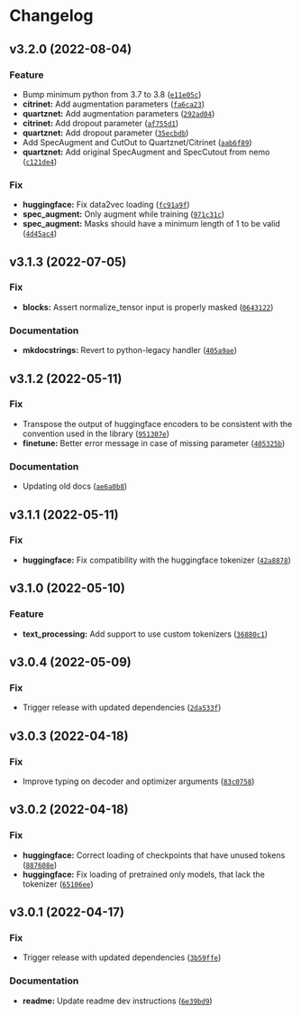 # Changelog

<!--next-version-placeholder-->

## v3.2.0 (2022-08-04)
### Feature
* Bump minimum python from 3.7 to 3.8 ([`e11e05c`](https://github.com/scart97/thunder-speech/commit/e11e05cd61cbde357fb2fcf2d811583d76064729))
* **citrinet:** Add augmentation parameters ([`fa6ca23`](https://github.com/scart97/thunder-speech/commit/fa6ca233b2a306666c76a6a5ea133a457b758337))
* **quartznet:** Add augmentation parameters ([`292ad04`](https://github.com/scart97/thunder-speech/commit/292ad0482a8bc559cefe7f5ff5408fd20b714865))
* **citrinet:** Add dropout parameter ([`af755d1`](https://github.com/scart97/thunder-speech/commit/af755d1a57e86218e19980f3dfa44ca3d93fc778))
* **quartznet:** Add dropout parameter ([`35ecbdb`](https://github.com/scart97/thunder-speech/commit/35ecbdbff20f24e5b48fcf52d7833e73b93db690))
* Add SpecAugment and CutOut to Quartznet/Citrinet ([`aab6f89`](https://github.com/scart97/thunder-speech/commit/aab6f892b59b006e859a61f386d4628eb00cfc4f))
* **quartznet:** Add original SpecAugment and SpecCutout from nemo ([`c121de4`](https://github.com/scart97/thunder-speech/commit/c121de45b82c198f7054d637d9dad3f95cf0db53))

### Fix
* **huggingface:** Fix data2vec loading ([`fc91a9f`](https://github.com/scart97/thunder-speech/commit/fc91a9f8db37e5b0a442040fb15453a52b1409b1))
* **spec_augment:** Only augment while training ([`971c31c`](https://github.com/scart97/thunder-speech/commit/971c31c363ff2a5d95eb5b8c237df5c1249338a3))
* **spec_augment:** Masks should have a minimum length of 1 to be valid ([`4d45ac4`](https://github.com/scart97/thunder-speech/commit/4d45ac45f9c09be28d7e20ec516fd9ebb0ace764))

## v3.1.3 (2022-07-05)
### Fix
* **blocks:** Assert normalize_tensor input is properly masked ([`0643122`](https://github.com/scart97/thunder-speech/commit/0643122a32b08d6b801f13a9f0a720083d75d1af))

### Documentation
* **mkdocstrings:** Revert to python-legacy handler ([`405a9ae`](https://github.com/scart97/thunder-speech/commit/405a9ae792c57ebdadb272f00e4fbe7032612207))

## v3.1.2 (2022-05-11)
### Fix
* Transpose the output of huggingface encoders to be consistent with the convention used in the library ([`951307e`](https://github.com/scart97/thunder-speech/commit/951307e3a1479502700dedc22761eeb7b1fc44b2))
* **finetune:** Better error message in case of missing parameter ([`405325b`](https://github.com/scart97/thunder-speech/commit/405325b58396bee846db9138b8b96703188bb42c))

### Documentation
* Updating old docs ([`ae6a0b8`](https://github.com/scart97/thunder-speech/commit/ae6a0b8100370664aa909091767ad6f82803d169))

## v3.1.1 (2022-05-11)
### Fix
* **huggingface:** Fix compatibility with the huggingface tokenizer ([`42a8878`](https://github.com/scart97/thunder-speech/commit/42a8878a27ad0814e2e35afbd29c9fd597945c0e))

## v3.1.0 (2022-05-10)
### Feature
* **text_processing:** Add support to use custom tokenizers ([`36880c1`](https://github.com/scart97/thunder-speech/commit/36880c15343de2f25b25886e59e2e77e4e6a2855))

## v3.0.4 (2022-05-09)
### Fix
* Trigger release with updated dependencies ([`2da533f`](https://github.com/scart97/thunder-speech/commit/2da533fd9874dcfb7d106f4f82e18d9396f86c00))

## v3.0.3 (2022-04-18)
### Fix
* Improve typing on decoder and optimizer arguments ([`83c0758`](https://github.com/scart97/thunder-speech/commit/83c075897f7c38f92653e941860f40e8eb3d1e88))

## v3.0.2 (2022-04-18)
### Fix
* **huggingface:** Correct loading of checkpoints that have unused tokens ([`887608e`](https://github.com/scart97/thunder-speech/commit/887608e7f41ef47d71429ddb9211cbc4eb69d581))
* **huggingface:** Fix loading of pretrained only models, that lack the tokenizer ([`65106ee`](https://github.com/scart97/thunder-speech/commit/65106eea7dd6a4dc7c4f13b6a6d74567835b306e))

## v3.0.1 (2022-04-17)
### Fix
* Trigger release with updated dependencies ([`3b59ffe`](https://github.com/scart97/thunder-speech/commit/3b59ffe446183ccefb8229eebaca77a4e5e098df))

### Documentation
* **readme:** Update readme dev instructions ([`6e39bd9`](https://github.com/scart97/thunder-speech/commit/6e39bd9d99d61f7ec0a07fd39b732b7b17593c8e))
